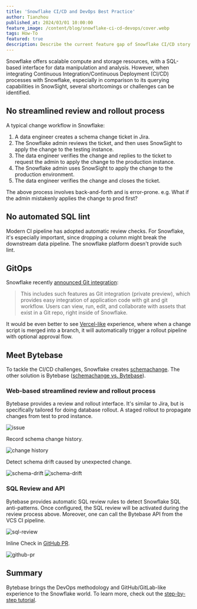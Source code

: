```yaml
---
title: 'Snowflake CI/CD and DevOps Best Practice'
author: Tianzhou
published_at: 2024/03/01 10:00:00
feature_image: /content/blog/snowflake-ci-cd-devops/cover.webp
tags: How-To
featured: true
description: Describe the current feature gap of Snowflake CI/CD story and present a solution
---
```


Snowflake offers scalable compute and storage resources, with a SQL-based interface for data manipulation and analysis. However, when integrating Continuous Integration/Continuous Deployment (CI/CD) processes with Snowflake, especially in comparison to its querying capabilities in SnowSight, several shortcomings or challenges can be identified.

## No streamlined review and rollout process

A typical change workflow in Snowflake:

1. A data engineer creates a schema change ticket in Jira.
1. The Snowflake admin reviews the ticket, and then uses SnowSight to apply the change to the testing instance.
1. The data engineer verifies the change and replies to the ticket to request the admin to apply the change to the production instance.
1. The Snowflake admin uses SnowSight to apply the change to the production environment.
1. The data engineer verifies the change and closes the ticket.

The above process involves back-and-forth and is error-prone. e.g. What if the admin mistakenly applies the change to prod first?

## No automated SQL lint

Modern CI pipeline has adopted automatic review checks. For Snowflake, it's especially important, since dropping a column might break the downstream data pipeline. The snowflake platform doesn't provide such lint.

## GitOps

Snowflake recently [announced Git integration](https://www.snowflake.com/blog/snowflake-expands-developer-programmability-snowpark-container-services/):

> This includes such features as Git integration (private preview), which provides easy integration of application code with git and git workflow. Users can view, run, edit, and collaborate with assets that exist in a Git repo, right inside of Snowflake.

It would be even better to see [Vercel-like](https://vercel.com) experience, where when a change script is merged into a branch, it will automatically trigger a rollout pipeline with optional approval flow.

## Meet Bytebase

To tackle the CI/CD challenges, Snowflake creates [schemachange](https://github.com/Snowflake-Labs/schemachange). The other solution is Bytebase ([schemachange vs. Bytebase](https://www.bytebase.com/blog/snowflake-schema-change/)).

### Web-based streamlined review and rollout process

Bytebase provides a review and rollout interface. It's similar to Jira, but is specifically tailored for doing database rollout. A staged rollout to propagate changes from test to prod instance.

![issue](/content/blog/snowflake-ci-cd-devops/issue.webp)

Record schema change history.

![change history](/content/blog/snowflake-ci-cd-devops/change-history.webp)

Detect schema drift caused by unexpected change.

![schema-drift](/content/blog/snowflake-ci-cd-devops/schema-drift1.webp)
![schema-drift](/content/blog/snowflake-ci-cd-devops/schema-drift2.webp)

### SQL Review and API

Bytebase provides automatic SQL review rules to detect Snowflake SQL anti-patterns. Once configured, the SQL review will be activated during the review process above. Moreover, one can call the Bytebase API from the VCS CI pipeline.

![sql-review](/content/blog/snowflake-ci-cd-devops/sql-review-policy.webp)

Inline Check in [GitHub PR](https://github.com/bytebase/ci-example/pull/4/files).

![github-pr](/content/blog/snowflake-ci-cd-devops/github-pr.webp)

## Summary

Bytebase brings the DevOps methodology and GitHub/GitLab-like experience to the Snowflake world. To learn more, check out the [step-by-step tutorial](/docs/tutorials/database-change-management-with-snowflake/).
